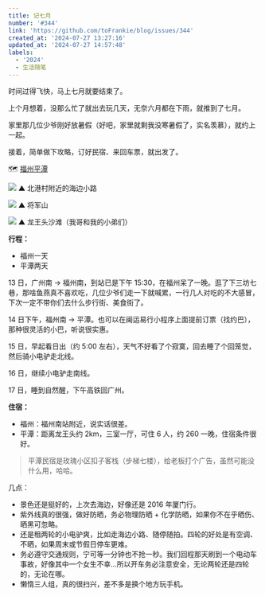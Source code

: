 ```yaml
---
title: 记七月
number: '#344'
link: 'https://github.com/toFrankie/blog/issues/344'
created_at: '2024-07-27 13:27:16'
updated_at: '2024-07-27 14:57:48'
labels:
  - '2024'
  - 生活随笔
---
```

时间过得飞快，马上七月就要结束了。

上个月想着，没那么忙了就出去玩几天，无奈六月都在下雨，就推到了七月。

家里那几位少爷刚好放暑假（好吧，家里就剩我没寒暑假了，实名羡慕），就约上一起。

接着，简单做下攻略，订好民宿、来回车票，就出发了。

🗺️ [福州平潭](https://map.baidu.com/search/%E5%B9%B3%E6%BD%AD%E5%8E%BF/@13321495.643414633,2918621.435,10.7z?querytype=s&da_src=shareurl&wd=%E5%B9%B3%E6%BD%AD%E5%8E%BF&c=257&src=0&wd2=%E7%A6%8F%E5%B7%9E%E5%B8%82%E5%B9%B3%E6%BD%AD%E5%8E%BF&pn=0&sug=1&l=13&b=(12596475,2612157;12670459,2649469)&from=webmap&biz_forward=%7B%22scaler%22:2,%22styles%22:%22pl%22%7D&sug_forward=e520bbe3e517aeb949fc8dee&device_ratio=2)

![](https://github.com/user-attachments/assets/646d287a-7f90-4726-826b-c53093e4f4b1)
▲ 北港村附近的海边小路

![](https://github.com/user-attachments/assets/6d0b8539-3984-4b96-89f7-163eb91f9366)
▲ 将军山

![](https://github.com/user-attachments/assets/c43d46c1-e3d2-4add-acf6-8afcfec7fe39)
▲ 龙王头沙滩（我哥和我的小弟们）

**行程：**

- 福州一天
- 平潭两天

13 日，广州南 → 福州南，到站已是下午 15:30，在福州呆了一晚。逛了下三坊七巷，那啥鱼燕真不喜欢吃，几位少爷们走一下就喊累，一行几人对吃的不大感冒，下次一定不带你们去什么步行街、美食街了。

14 日下午，福州南 → 平潭。也可以在闽运易行小程序上面提前订票（找约巴），那种很灵活的小巴，听说很实惠。

15 日，早起看日出（约 5:00 左右），天气不好看了个寂寞，回去睡了个回笼觉，然后骑小电驴走北线。

16 日，继续小电驴走南线。

17 日，睡到自然醒，下午高铁回广州。

**住宿：**

- 福州：福州南站附近，说实话很差。
- 平潭：距离龙王头约 2km，三室一厅，可住 6 人，约 260 一晚，住宿条件很好。

> 平潭民宿是玫瑰小区扣子客栈（步梯七楼），给老板打个广告，虽然可能没什么用，哈哈。

几点：

- 景色还是挺好的，上次去海边，好像还是 2016 年厦门行。
- 紫外线真的很强，做好防晒，务必物理防晒 + 化学防晒，如果你不在乎晒伤、晒黑可忽略。
- 还是租两轮的小电驴爽，比如走海边小路、随停随拍。四轮的好处是有空调、不晒，如果周末或节假日停车更难。
- 务必遵守交通规则，宁可等一分钟也不抢一秒。我们回程那天刷到一个电动车事故，好像其中一个女生不幸...所以开车务必注意安全，无论两轮还是四轮的，无论在哪。
- 懒惰三人组，真的很扫兴，差不多是换个地方玩手机。
